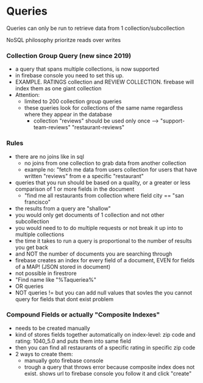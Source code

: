 # Queries
Queries can only be run to retrieve data from 1 collection/subcollection

NoSQL philosophy prioritze reads over writes

### Collection Group Query (new since 2019)
* a query that spans multiple collections, is now supported
* in firebase console you need to set this up. 
* EXAMPLE. RATINGS collection and REVIEW COLLECTION. firebase will index them as one giant collection
* Attention:
  * limited to 200 collection group queries
  * these queries look for collections of the same name regardless where they appear in the database
     * collection "reviews" should be used only once --> "support-team-reviews" "restaurant-reviews"

### Rules
* there are no joins like in sql
  * no joins from one collection to grab data from another collection
  * example no:  "fetch me data from users collection  for users that have written "reviews" from e a specific "restaurant"
* queries that you run should be based on a quality, or a greater or less comparison of 1 or more fields in the document
  * "find me all restaurants from collection where field city == "san francisco"
* the results from a query are "shallow"
 * you would only get documents of 1 collection and not other subcollection
 * you would need to to do multiple requests or not break it up into to multiple collections
* the time it takes to run a query is proportional to the number of results you get back 
 * and NOT the number of documents you are searching through
 * firebase creates an index for every field of a document, EVEN for fields of a MAP! (JSON stored in document)
* not possible in firestrore 
 * "Find name like "%Taqueriea%"
 * OR queries
 * NOT queries != but you can add null values that sovles the you cannot query for fields that dont exist problem

### Compound Fields or actually "Composite Indexes"
* needs to be created manually
* kind of stores fields together automatically on index-level:  zip code and rating: 1040_5.0 and puts them into same field
* then you can find all restaurants of a specific rating in specific zip code
* 2 ways to create them:
  * manually goto firebase console
  * trough a query that throws error because composite index does not exist. shows url to firebase console you follow it and click "create"


  

